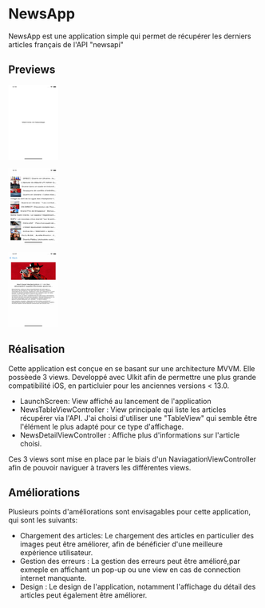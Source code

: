 # NewsApp
NewsApp est une application simple qui permet de récupérer les derniers articles français de l'API "newsapi"
 
## Previews

<span style="display: inline-block">
<img
  src="/Previews/LaunchScreen_pic.jpg"
  alt="LaunchScreen preview"
  title="LaunchScreen preview"
  style="display: inline-block; margin: 0 auto; height: 150px; width: 100px">
  
 <img
  src="/Previews/TableViewArtciles_pic.jpg"
  alt="TableViewArtciles preview"
  title="TableViewArtciles preview"
  style="display: inline-block; margin: 0 auto; height: 150px; width: 100px">
  
<img
  src="/Previews/DetailView_pic.jpg"
  alt="DetailView preview"
  title="DetailView preview"
  style="display: inline-block; margin: 0 auto; height: 150px; width: 100px">
</span>

  
 
## Réalisation
Cette application est conçue en se basant sur une architecture MVVM. Elle possèede 3 views. Developpé avec UIkit afin de permettre une plus grande compatibilité iOS, en particluier pour les anciennes versions < 13.0.
 
- LaunchScreen: View affiché au lancement de l'application 
- NewsTableViewController : View principale qui liste les articles récupérer via l'API. J'ai choisi d'utiliser une "TableView" qui semble être l'élément le plus adapté pour ce type d'affichage.
- NewsDetailViewController : Affiche plus d'informations sur l'article choisi.

 Ces 3 views sont mise en place par le biais d'un NaviagationViewController afin de pouvoir naviguer à travers les différentes views. 

## Améliorations
Plusieurs points d'améliorations sont envisagables pour cette application, qui sont les suivants: 
- Chargement des articles: Le chargement des articles en particulier des images peut être améliorer, afin de bénéficier d'une meilleure expérience utilisateur.  
- Gestion des erreurs : La gestion des erreurs peut être amélioré,par exmeple en affichant un pop-up ou une view en cas de connection internet manquante. 
- Design : Le design de l'application, notamment l'affichage du détail des articles peut également être améliorer.
